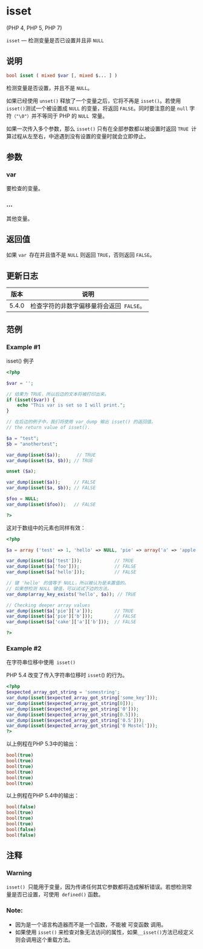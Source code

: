 # isset
(PHP 4, PHP 5, PHP 7)

``isset`` — 检测变量是否已设置并且非 ``NULL``

## 说明 
```php
bool isset ( mixed $var [, mixed $... ] )
```
检测变量是否设置，并且不是 ``NULL``。

如果已经使用 ``unset()`` 释放了一个变量之后，它将不再是 ``isset()``。若使用`` isset() ``测试一个被设置成 ``NULL`` 的变量，将返回 ``FALSE``。同时要注意的是 ``null`` 字符``（"\0"）``并不等同于 PHP 的 ``NULL ``常量。

如果一次传入多个参数，那么 ``isset()`` 只有在全部参数都以被设置时返回 ``TRUE ``计算过程从左至右，中途遇到没有设置的变量时就会立即停止。

## 参数 
### var
要检查的变量。

### ...
其他变量。

## 返回值 
如果 ``var ``存在并且值不是 ``NULL`` 则返回 ``TRUE``，否则返回 ``FALSE``。

## 更新日志 
|版本	|说明|
|--|--|
|5.4.0	|检查字符的非数字偏移量将会返回`` FALSE``。|

## 范例 
### Example #1 
isset() 例子
```php
<?php

$var = '';

// 结果为 TRUE，所以后边的文本将被打印出来。
if (isset($var)) {
    echo "This var is set so I will print.";
}

// 在后边的例子中，我们将使用 var_dump 输出 isset() 的返回值。
// the return value of isset().

$a = "test";
$b = "anothertest";

var_dump(isset($a));      // TRUE
var_dump(isset($a, $b)); // TRUE

unset ($a);

var_dump(isset($a));     // FALSE
var_dump(isset($a, $b)); // FALSE

$foo = NULL;
var_dump(isset($foo));   // FALSE

?>
```
这对于数组中的元素也同样有效：
```php
<?php

$a = array ('test' => 1, 'hello' => NULL, 'pie' => array('a' => 'apple'));

var_dump(isset($a['test']));            // TRUE
var_dump(isset($a['foo']));             // FALSE
var_dump(isset($a['hello']));           // FALSE

// 键 'hello' 的值等于 NULL，所以被认为是未置值的。
// 如果想检测 NULL 键值，可以试试下边的方法。 
var_dump(array_key_exists('hello', $a)); // TRUE

// Checking deeper array values
var_dump(isset($a['pie']['a']));        // TRUE
var_dump(isset($a['pie']['b']));        // FALSE
var_dump(isset($a['cake']['a']['b']));  // FALSE

?>
```
### Example #2 
在字符串位移中使用`` isset()``

PHP 5.4 改变了传入字符串位移时 ``isset``() 的行为。
```php
<?php
$expected_array_got_string = 'somestring';
var_dump(isset($expected_array_got_string['some_key']));
var_dump(isset($expected_array_got_string[0]));
var_dump(isset($expected_array_got_string['0']));
var_dump(isset($expected_array_got_string[0.5]));
var_dump(isset($expected_array_got_string['0.5']));
var_dump(isset($expected_array_got_string['0 Mostel']));
?>
```
以上例程在PHP 5.3中的输出：
```php
bool(true)
bool(true)
bool(true)
bool(true)
bool(true)
bool(true)
```
以上例程在PHP 5.4中的输出：
```php
bool(false)
bool(true)
bool(true)
bool(true)
bool(false)
bool(false)
```
## 注释 
### Warning
``isset() ``只能用于变量，因为传递任何其它参数都将造成解析错误。若想检测常量是否已设置，可使用`` defined()`` 函数。

### Note: 
* 因为是一个语言构造器而不是一个函数，不能被 可变函数 调用。
* 如果使用 ``isset()`` 来检查对象无法访问的属性，如果`` __isset() ``方法已经定义则会调用这个重载方法。